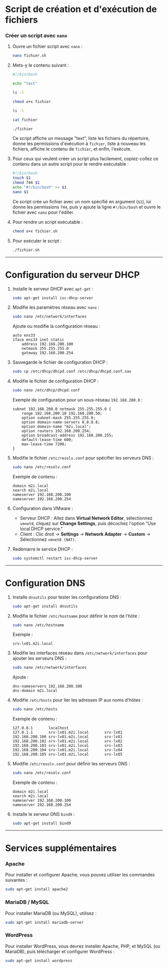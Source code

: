 # Script de création et d'exécution de fichiers

### Créer un script avec `nano`

1. Ouvre un fichier script avec `nano` :
    ```bash
    nano fichier.sh
    ```
2. Mets-y le contenu suivant :
    ```bash
    #!/bin/bash
    
    echo "text"
    
    ls -l
    
    chmod u+x fichier
    
    ls -l
    
    cat fichier
    
    ./fichier
    ```
    Ce script affiche un message "text", liste les fichiers du répertoire, donne les permissions d'exécution à `fichier`, liste à nouveau les fichiers, affiche le contenu de `fichier`, et enfin, l'exécute.

3. Pour ceux qui veulent créer un script plus facilement, copiez-collez ce contenu dans un autre script pour le rendre exécutable :
    ```bash
    #!/bin/bash
    touch $1
    chmod 744 $1
    echo "#!/bin/bash" >> $1
    nano $1
    ```
    Ce script crée un fichier avec un nom spécifié en argument (`$1`), lui donne les permissions `744`, puis y ajoute la ligne `#!/bin/bash` et ouvre le fichier avec `nano` pour l'éditer.

4. Pour rendre un script exécutable :
    ```bash
    chmod u+x fichier.sh
    ```

5. Pour exécuter le script :
    ```bash
    ./fichier.sh
    ```

---

# Configuration du serveur DHCP

1. Installe le serveur DHCP avec `apt-get` :
    ```bash
    sudo apt-get install isc-dhcp-server
    ```

2. Modifie les paramètres réseau avec `nano` :
    ```bash
    sudo nano /etc/network/interfaces
    ```
    Ajoute ou modifie la configuration réseau :
    ```text
    auto ens33
    iface ens33 inet static
        address 192.168.200.100
        netmask 255.255.255.0
        gateway 192.168.200.254
    ```

3. Sauvegarde le fichier de configuration DHCP :
    ```bash
    sudo cp /etc/dhcp/dhcpd.conf /etc/dhcp/dhcpd.conf.sav
    ```

4. Modifie le fichier de configuration DHCP :
    ```bash
    sudo nano /etc/dhcp/dhcpd.conf
    ```
    Exemple de configuration pour un sous-réseau `192.168.200.0` :
    ```text
    subnet 192.168.200.0 netmask 255.255.255.0 {
        range 192.168.200.10 192.168.200.50;
        option subnet-mask 255.255.255.0;
        option domain-name-servers 8.8.8.8;
        option domain-name "m2i.local";
        option routers 192.168.200.254;
        option broadcast-address 192.168.200.255;
        default-lease-time 600;
        max-lease-time 7200;
    }
    ```

5. Modifie le fichier `/etc/resolv.conf` pour spécifier les serveurs DNS :
    ```bash
    sudo nano /etc/resolv.conf
    ```
    Exemple de contenu :
    ```text
    domain m2i.local
    search m2i.local
    nameserver 192.168.200.100
    nameserver 192.168.200.254
    ```

6. Configuration dans VMware :
    - Serveur DHCP : Allez dans **Virtual Network Editor**, sélectionnez `vmnet8`, cliquez sur **Change Settings**, puis décochez l'option "Use local DHCP service."
    - Client : Clic droit -> **Settings** -> **Network Adapter** -> **Custom** -> Sélectionnez `vmnet8 (NAT)`.

7. Redémarre le service DHCP :
    ```bash
    sudo systemctl restart isc-dhcp-server
    ```

---

# Configuration DNS

1. Installe `dnsutils` pour tester les configurations DNS :
    ```bash
    sudo apt-get install dnsutils
    ```

2. Modifie le fichier `/etc/hostname` pour définir le nom de l'hôte :
    ```bash
    sudo nano /etc/hostname
    ```
    Exemple :
    ```text
    srv-lx01.m2i.local
    ```

3. Modifie les interfaces réseau dans `/etc/network/interfaces` pour ajouter les serveurs DNS :
    ```bash
    sudo nano /etc/network/interfaces
    ```
    Ajoute :
    ```text
    dns-nameservers 192.168.200.100
    dns-domain m2i.local
    ```

4. Modifie `/etc/hosts` pour lier les adresses IP aux noms d'hôtes :
    ```bash
    sudo nano /etc/hosts
    ```
    Exemple de contenu :
    ```text
    127.0.0.1       localhost
    127.0.1.1       srv-lx01.m2i.local       srv-lx01
    192.168.200.100 srv-lx01.m2i.local       srv-lx01
    192.168.200.102 srv-lx01.m2i.local       srv-lx02
    192.168.200.103 srv-lx01.m2i.local       srv-lx03
    192.168.200.104 srv-lx01.m2i.local       srv-lx04
    192.168.200.105 srv-lx01.m2i.local       srv-lx05
    ```

5. Modifie `/etc/resolv.conf` pour définir les serveurs DNS :
    ```bash
    sudo nano /etc/resolv.conf
    ```
    Exemple de contenu :
    ```text
    domain m2i.local
    search m2i.local
    nameserver 192.168.200.100
    nameserver 192.168.200.254
    ```

6. Installe le serveur DNS `bind9` :
    ```bash
    sudo apt-get install bind9
    ```

---

# Services supplémentaires

### Apache

Pour installer et configurer Apache, vous pouvez utiliser les commandes suivantes :
```bash
sudo apt-get install apache2
```

### MariaDB / MySQL
Pour installer MariaDB (ou MySQL), utilisez :

```bash
sudo apt-get install mariadb-server
```

### WordPress
Pour installer WordPress, vous devrez installer Apache, PHP, et MySQL (ou MariaDB), puis télécharger et configurer WordPress :

```bash
sudo apt-get install wordpress
```